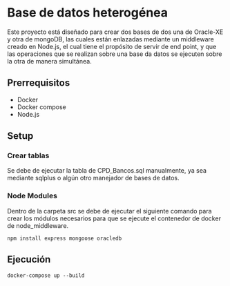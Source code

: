 # Base de datos heterogénea

Este proyecto está diseñado para crear dos bases de dos una de Oracle-XE y otra de mongoDB, las cuales están enlazadas mediante un middleware creado en Node.js, el cual tiene el propósito de servir de end point, y que las operaciones que se realizan sobre una base da datos se ejecuten sobre la otra de manera simultánea.

## Prerrequisitos

- Docker
- Docker compose
- Node.js

## Setup

### Crear tablas
Se debe de ejecutar la tabla de CPD_Bancos.sql manualmente, ya sea mediante sqlplus o algún otro manejador de bases de datos.

### Node Modules

Dentro de la carpeta src se debe de ejecutar el siguiente comando para crear los módulos necesarios para que se ejecute el contenedor de docker de node_middleware.

```
npm install express mongoose oracledb
```

## Ejecución

```
docker-compose up --build
```